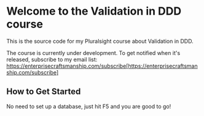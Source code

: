 Welcome to the Validation in DDD course
=====================

This is the source code for my Pluralsight course about Validation in DDD.

The course is currently under development. To get notified when it's released, subscribe to my email list: https://enterprisecraftsmanship.com/subscribe[https://enterprisecraftsmanship.com/subscribe]

How to Get Started
--------------

No need to set up a database, just hit F5 and you are good to go!
